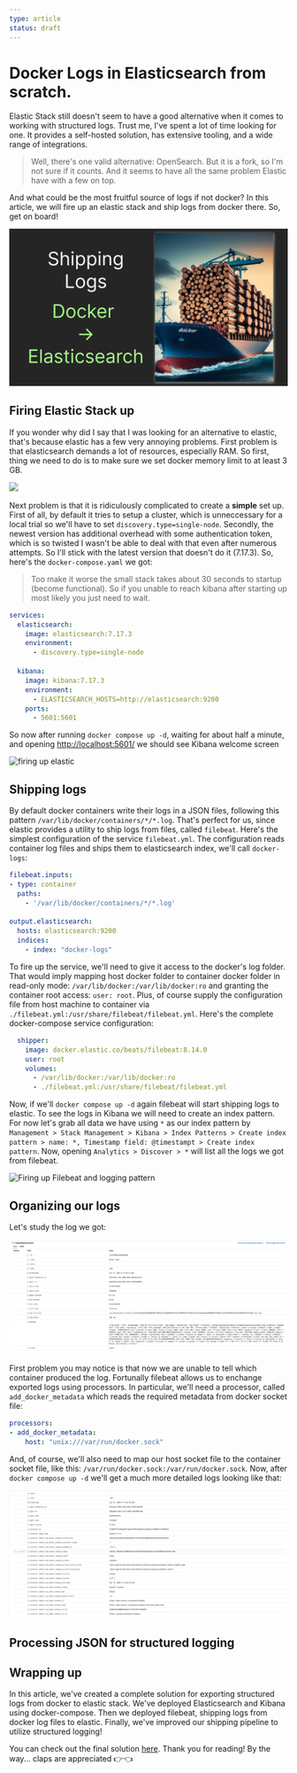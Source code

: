 ```yaml
---
type: article
status: draft
---
```


# Docker Logs in Elasticsearch from scratch.

Elastic Stack still doesn't seem to have a good alternative when it comes to working with structured logs. Trust me, I've spent a lot of time looking for one. It provides a self-hosted solution, has extensive tooling, and a wide range of integrations. 

> Well, there's one valid alternative: OpenSearch. But it is a fork, so I'm not sure if it counts. And it seems to have all the same problem Elastic have with a few on top.

And what could be the most fruitful source of logs if not docker? In this article, we will fire up an elastic stack and ship logs from docker there. So, get on board!

![An AI-generated ship with logs](docker-export-thumb.png)

## Firing Elastic Stack up

If you wonder why did I say that I was looking for an alternative to elastic, that's because elastic has a few very annoying problems. First problem is that elasticsearch demands a lot of resources, especially RAM. So first, thing we need to do is to make sure we set docker memory limit to at least 3 GB.

![](docker-ram-3gb.gif)

Next problem is that it is ridiculously complicated to create a **simple** set up. First of all, by default it tries to setup a cluster, which is unneccessary for a local trial so we'll have to set `discovery.type=single-node`. Secondly, the newest version has additional overhead with some authentication token, which is so twisted I wasn't be able to deal with that even after numerous attempts. So I'll stick with the latest version that doesn't do it (7.17.3). So, here's the `docker-compose.yaml` we got:

> Too make it worse the small stack takes about 30 seconds to startup (become functional). So if you unable to reach kibana after starting up most likely you just need to wait.

```yaml
services:
  elasticsearch:
    image: elasticsearch:7.17.3
    environment:
      - discovery.type=single-node
  
  kibana:
    image: kibana:7.17.3
    environment:
      - ELASTICSEARCH_HOSTS=http://elasticsearch:9200
    ports:
      - 5601:5601
```

So now after running `docker compose up -d`, waiting for about half a minute, and opening [http://localhost:5601/](http://localhost:5601/) we should see Kibana welcome screen

![firing up elastic](firing-up-elastic.gif)

## Shipping logs

By default docker containers write their logs in a JSON files, following this pattern `/var/lib/docker/containers/*/*.log`. That's perfect for us, since elastic provides a utility to ship logs from files, called `filebeat`. Here's the simplest configuration of the service `filebeat.yml`. The configuration reads container log files and ships them to elasticsearch index, we'll call `docker-logs`:

```yaml
filebeat.inputs:
- type: container
  paths:
    - '/var/lib/docker/containers/*/*.log'

output.elasticsearch:
  hosts: elasticsearch:9200
  indices:
    - index: "docker-logs"
```

To fire up the service, we'll need to give it access to the docker's log folder. That would imply mapping host docker folder to container docker folder in read-only mode: `/var/lib/docker:/var/lib/docker:ro` and granting the container root access: `user: root`. Plus, of course supply the configuration file from host machine to container via `./filebeat.yml:/usr/share/filebeat/filebeat.yml`. Here's the complete docker-compose service configuration:

```yaml
  shipper:
    image: docker.elastic.co/beats/filebeat:8.14.0
    user: root
    volumes:
      - /var/lib/docker:/var/lib/docker:ro
      - ./filebeat.yml:/usr/share/filebeat/filebeat.yml
```

Now, if we'll `docker compose up -d` again filebeat will start shipping logs to elastic. To see the logs in Kibana we will need to create an index pattern. For now let's grab all data we have using `*` as our index pattern by `Management > Stack Management > Kibana > Index Patterns > Create index pattern > name: *, Timestamp field: @timestampt > Create index pattern`. Now, opening `Analytics > Discover > *` will list all the logs we got from filebeat.

![Firing up Filebeat and logging pattern](filebeat-start.gif)

## Organizing our logs

Let's study the log we got:

![An example log we got](starter-filebeat-log.png)

First problem you may notice is that now we are unable to tell which container produced the log. Fortunally filebeat allows us to enchange exported logs using processors. In particular, we'll need a processor, called `add_docker_metadata` which reads the required metadata from docker socket file:

```yaml
processors:
- add_docker_metadata:
    host: "unix:///var/run/docker.sock"
```

And, of course, we'll also need to map our host socket file to the container socket file, like this: `/var/run/docker.sock:/var/run/docker.sock`. Now, after `docker compose up -d` we'll get a much more detailed logs looking like that:

![detailed log](log-with-docker-meta.png)

## Processing JSON for structured logging

## Wrapping up

In this article, we've created a complete solution for exporting structured logs from docker to elastic stack. We've deployed Elasticsearch and Kibana using docker-compose. Then we deployed filebeat, shipping logs from docker log files to elastic. Finally, we've improved our shipping pipeline to utilize structured logging!

You can check out the final solution [here](). 
Thank you for reading! By the way... claps are appreciated 👉👈

